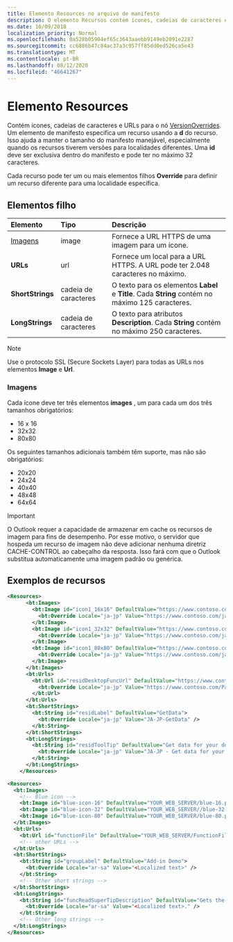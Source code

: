 ```yaml
---
title: Elemento Resources no arquivo de manifesto
description: O elemento Recursos contém ícones, cadeias de caracteres e URLs para o nó VersionOverrides.
ms.date: 10/09/2018
localization_priority: Normal
ms.openlocfilehash: 0a528b05904ef65c3643aaebb9149eb2091e2287
ms.sourcegitcommit: cc6886b47c84ac37a3c957ff85dd0ed526ca5e43
ms.translationtype: MT
ms.contentlocale: pt-BR
ms.lasthandoff: 08/12/2020
ms.locfileid: "46641267"
---
```

# <a name="resources-element"></a>Elemento Resources

Contém ícones, cadeias de caracteres e URLs para o nó [VersionOverrides](versionoverrides.md). Um elemento de manifesto especifica um recurso usando a **d** do recurso. Isso ajuda a manter o tamanho do manifesto manejável, especialmente quando os recursos tiverem versões para localidades diferentes. Uma **id** deve ser exclusiva dentro do manifesto e pode ter no máximo 32 caracteres.

Cada recurso pode ter um ou mais elementos filhos **Override** para definir um recurso diferente para uma localidade específica.

## <a name="child-elements"></a>Elementos filho

|  Elemento |  Tipo  |  Descrição  |
|:-----|:-----|:-----|
|  [Imagens](#images)            |  image   |  Fornece a URL HTTPS de uma imagem para um ícone. |
|  **URLs**                |  url     |  Fornece um local para a URL HTTPS. A URL pode ter 2.048 caracteres no máximo. |
|  **ShortStrings** |  cadeia de caracteres  |  O texto para os elementos **Label** e **Title**. Cada **String** contém no máximo 125 caracteres.|
|  **LongStrings**  |  cadeia de caracteres  | O texto para atributos **Description**. Cada **String** contém no máximo 250 caracteres.|

> [!NOTE]
> Use o protocolo SSL (Secure Sockets Layer) para todas as URLs nos elementos **Image** e **Url**.

### <a name="images"></a>Imagens
Cada ícone deve ter três elementos **images** , um para cada um dos três tamanhos obrigatórios:

- 16 x 16
- 32x32
- 80x80

Os seguintes tamanhos adicionais também têm suporte, mas não são obrigatórios:

- 20x20
- 24x24
- 40x40
- 48x48
- 64x64

> [!IMPORTANT]
> O Outlook requer a capacidade de armazenar em cache os recursos de imagem para fins de desempenho. Por esse motivo, o servidor que hospeda um recurso de imagem não deve adicionar nenhuma diretriz CACHE-CONTROL ao cabeçalho da resposta. Isso fará com que o Outlook substitua automaticamente uma imagem padrão ou genérica.

## <a name="resources-examples"></a>Exemplos de recursos

```XML
<Resources>
      <bt:Images>
        <bt:Image id="icon1_16x16" DefaultValue="https://www.contoso.com/icon_default.png">
          <bt:Override Locale="ja-jp" Value="https://www.contoso.com/ja-jp16-icon_default.png" />
        </bt:Image>
        <bt:Image id="icon1_32x32" DefaultValue="https://www.contoso.com/icon_default.png">
          <bt:Override Locale="ja-jp" Value="https://www.contoso.com/ja-jp32-icon_default.png" />
        </bt:Image>
        <bt:Image id="icon1_80x80" DefaultValue="https://www.contoso.com/icon_default.png">
          <bt:Override Locale="ja-jp" Value="https://www.contoso.com/ja-jp80-icon_default.png" />
        </bt:Image>
      </bt:Images>
      <bt:Urls>
        <bt:Url id="residDesktopFuncUrl" DefaultValue="https://www.contoso.com/Pages/Home.aspx">
          <bt:Override Locale="ja-jp" Value="https://www.contoso.com/Pages/Home.aspx" />
        </bt:Url>
      </bt:Urls>
      <bt:ShortStrings>
        <bt:String id="residLabel" DefaultValue="GetData">
          <bt:Override Locale="ja-jp" Value="JA-JP-GetData" />
        </bt:String>
      </bt:ShortStrings>
      <bt:LongStrings>
        <bt:String id="residToolTip" DefaultValue="Get data for your document.">
          <bt:Override Locale="ja-jp" Value="JA-JP - Get data for your document." />
        </bt:String>
      </bt:LongStrings>
    </Resources>
```

```xml
<Resources>
  <bt:Images>
    <!-- Blue icon -->
    <bt:Image id="blue-icon-16" DefaultValue="YOUR_WEB_SERVER/blue-16.png"/>
    <bt:Image id="blue-icon-32" DefaultValue="YOUR_WEB_SERVER//blue-32.png"/>
    <bt:Image id="blue-icon-80" DefaultValue="YOUR_WEB_SERVER/blue-80.png"/>
  </bt:Images>
  <bt:Urls>
    <bt:Url id="functionFile" DefaultValue="YOUR_WEB_SERVER/FunctionFile/Functions.html"/>
    <!-- other URLs -->
  </bt:Urls>
  <bt:ShortStrings>
    <bt:String id="groupLabel" DefaultValue="Add-in Demo">
      <bt:Override Locale="ar-sa" Value="<Localized text>" />
    </bt:String>
    <!-- Other short strings -->
  </bt:ShortStrings>
  <bt:LongStrings>
    <bt:String id="funcReadSuperTipDescription" DefaultValue="Gets the subject of the message or appointment.">
      <bt:Override Locale="ar-sa" Value="<Localized text>." />
    </bt:String>
    <!-- Other long strings -->
  </bt:LongStrings>
</Resources>
```
